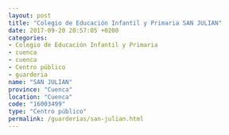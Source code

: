 ```yaml
---
layout: post
title: "Colegio de Educación Infantil y Primaria SAN JULIAN"
date: 2017-09-20 20:57:05 +0200
categories:
- Colegio de Educación Infantil y Primaria
- cuenca
- cuenca
- Centro público
- guarderia
name: "SAN JULIAN"
province: "Cuenca"
location: "Cuenca"
code: "16003499"
type: "Centro público"
permalink: /guarderias/san-julian.html
---
```

